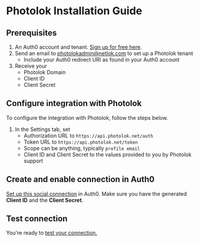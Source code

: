 # Photolok Installation Guide

## Prerequisites

1. An Auth0 account and tenant. [Sign up for free here](https://auth0.com/signup). 
2. Send an email to photolokadmin@netlok.com to set up a Photolok tenant
    * Include your Auth0 redirect URI as found in your Auth0 account
3. Receive your
    * Photolok Domain
    * Client ID
    * Client Secret

## Configure integration with Photolok

To configure the integration with Photolok, follow the steps below.

1. In the Settings tab, set
    * Authorization URL to `https://api.photolok.net/auth`
    * Token URL to `https://api.photolok.net/token`
    * Scope can be anything, typically `profile email`
    * Client ID and Client Secret to the values provided to you by Photolok support

## Create and enable connection in Auth0

[Set up this social connection](https://auth0.com/docs/dashboard/guides/connections/set-up-connections-social) in Auth0. Make sure you have the generated **Client ID** and the **Client Secret**.

## Test connection

You're ready to [test your connection.](https://auth0.com/docs/authenticate/identity-providers/social-identity-providers/devkeys)


